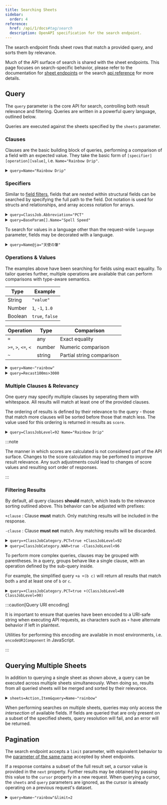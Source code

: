 ```yaml
---
title: Searching Sheets
sidebar:
  order: 4
reference:
  href: /api/1/docs#tag/search
  description: OpenAPI specification for the search endpoint.
---
```


The search endpoint finds sheet rows that match a provided query, and sorts them
by relevance.

Much of the API surface of search is shared with the sheet endpoints. This page
focuses on search-specific behavior, please refer to the documentation for
[sheet endpoints] or the search [api reference] for more details.

[sheet endpoints]: /docs/guides/sheets/
[api reference]: /api/1/docs#tag/search

## Query

The `query` parameter is the core API for search, controlling both result
relevance and filtering. Queries are written in a powerful query language,
outlined below.

Queries are executed against the sheets specified by the `sheets` parameter.

### Clauses

Clauses are the basic building block of queries, performing a comparison of a
field with an expected value. They take the basic form of
`[specifier][operation][value]`, i.e. `Name="Rainbow Drip"`.

<details>
<summary><code>query=Name="Rainbow Drip"</code></summary>

```json wrap "Name=\"Rainbow Drip\"" "Rainbow Drip"
// /api/1/search?sheets=Action&fields=Name&query=Name="Rainbow Drip"
{
  "results": [
    {
      "row_id": 34688,
      "fields": { "Name": "Rainbow Drip" }
    }
  ]
}
```

</details>

### Specifiers

Similar to [field filters], fields that are nested within structural fields can
be searched by specifying the full path to the field. Dot notation is used for
structs and relationships, and array access notation for arrays.

[field filters]: /docs/guides/sheets/#filtering

<details>
<summary><code>query=ClassJob.Abbreviation="PCT"</code></summary>

```json wrap "ClassJob.Abbreviation=\"PCT\""
// /api/1/search?sheets=Action&fields=Name&query=ClassJob.Abbreviation="PCT"
{
  "results": [
    {
      "row_id": 34650,
      "fields": { "Name": "Fire in Red" }
    },
    {
      "row_id": 34653,
      "fields": { "Name": "Blizzard in Cyan" }
    },
    // ...
  ]
}
```

</details>

<details>
<summary><code>query=BaseParam[].Name="Spell Speed"</code></summary>

```json wrap "BaseParam[].Name=\"Spell Speed\"" "Spell Speed"
// /api/1/search?sheets=Item&fields=Name,BaseParam[].Name&query=BaseParam[].Name="Spell Speed"
{
  "results": [
    {
      "row_id": 1973,
      "fields": {
        "Name": "Ul'dahn Wand",
        "BaseParam": [
          { "fields": { "Name": "Mind" } },
          { "fields": { "Name": "Vitality" } },
          { "fields": { "Name": "Spell Speed" } },
          { "fields": { "Name": "" } },
          { "fields": { "Name": "" } },
          { "fields": { "Name": "" } }
        ]
      }
    },
    {
      "row_id": 1989,
      "fields": {
        "BaseParam": [
          { "fields": { "Name": "Mind" } },
          { "fields": { "Name": "Vitality" } },
          { "fields": { "Name": "Spell Speed" } },
          { "fields": { "Name": "" } },
          { "fields": { "Name": "" } },
          { "fields": { "Name": "" } }
        ],
        "Name": "Serpent Officer's Wand"
      },
      // ...
    },
  ]
}
```

</details>

To search for values in a language other than the request-wide `language`
parameter, fields may be decorated with a language.

<details>
<summary><code>query=Name@ja="天使の筆"</code></summary>

```json wrap "Name@ja=\"天使の筆\"" "Angel Brush"
// /api/1/search?sheets=Item&fields=Name&query=Name@ja="天使の筆"
{
  "results": [
    {
      "row_id": 42589,
      "fields": {
        "Name": "Angel Brush"
      }
    }
  ]
}
```

</details>

### Operations & Values

The examples above have been searching for fields using exact equality. To
tailor queries further, multiple operations are available that can perform
comparisons with type-aware semantics.

| Type | Example |
| --- | --- |
| String | `"value"` |
| Number | `1`, `-1`, `1.0` |
| Boolean | `true`, `false` |

| Operation | Type | Comparison |
| --- | --- | --- |
| `=` | any | Exact equality |
| `>=`, `>`, `<=`, `<` | number | Numeric comparison |
| `~` | string | Partial string comparison |

<details>
<summary><code>query=Name~"rainbow"</code></summary>

```json wrap "Name~\"rainbow\"" "Rainbow"
// /api/1/search?sheets=Action&fields=Name&query=Name~"rainbow"
{
  "results": [
    {
      "row_id": 34688,
      "fields": { "Name": "Rainbow Drip" }
    },
    {
      "row_id": 21474,
      "fields": { "Name": "Lunar Rainbow" }
    },
    {
      "row_id": 29388,
      "fields": { "Name": "Rainbow Gulal" }
    },
    {
      "row_id": 6288,
      "fields": {"Name": "Rainbow Dynamo" }
    }
  ]
}
```

</details>

<details>
<summary><code>query=Recast100ms>3000</code></summary>

```json wrap "Recast100ms>3000"
// /api/1/search?sheets=Action&fields=Name,Recast100ms&query=Recast100ms>3000
{
  "results": [
    {
      "row_id": 6,
      "fields": {
        "Name": "Return",
        "Recast100ms": 9000
      }
    },
    {
      "row_id": 30,
      "fields": {
        "Name": "Hallowed Ground",
        "Recast100ms": 4200
      }
    },
    // ...
  ]
}
```

</details>

### Multiple Clauses & Relevancy

One query may specify multiple clauses by seperating them with whitespace. All
results will match at least one of the provided clauses.

The ordering of results is defined by their relevance to the query - those that
match more clauses will be sorted before those that match less. The value used
for this ordering is returned in results as `score`.

<details>
<summary><code>query=ClassJobLevel=92 Name="Rainbow Drip"</code></summary>

In this example, all actions available at `ClassJobLevel` 92 are returned. As
rainbow drip also matches the `Name` clause, it is prioritised over the other
results.

```json wrap "ClassJobLevel=92 Name=\"Rainbow Drip\"" "92" "Rainbow Drip"
// /api/1/search?sheets=Action&fields=ClassJobLevel,Name&query=ClassJobLevel=92 Name="Rainbow Drip"
{
  "results": [
    {
      "score": 2,
      "row_id": 34688,
      "fields": {
        "ClassJobLevel": 92,
        "Name": "Rainbow Drip"
      }
    },
    {
      "score": 1,
      "row_id": 34644,
      "fields": {
        "ClassJobLevel": 92,
        "Name": "Uncoiled Twinfang"
      }
    },
    // ...
  ]
}
```

</details>

:::note

The manner in which scores are calculated is not considered part of the API
surface. Changes to the score calculation may be perfomed to improve result
relevance. Any such adjustments could lead to changes of score values and
resulting sort order of responses.

:::

### Filtering Results

By default, all query clauses **should** match, which leads to the relevance
sorting outlined above. This behavior can be adjusted with prefixes:

`+clause`
: Clause **must** match. Only matching results will be included in the response.

`-clause`
: Clause **must not** match. Any matching results will be discarded.

<details>
<summary><code>query=+ClassJobCategory.PCT=true +ClassJobLevel=92</code></summary>

This example searches for actions that must be usable by Pictomancers, and must
become available at level 92. Rainbow Drip is the only action that matches this
criteria.

```json wrap "+ClassJobCategory.PCT=true +ClassJobLevel=92" "Rainbow Drip"
// /api/1/search?sheets=Action&fields=Name&query=+ClassJobCategory.PCT=true +ClassJobLevel=92
{
  "results": [
    {
      "row_id": 34688,
      "fields": { "Name": "Rainbow Drip" }
    }
  ]
}
```

</details>

<details>
<summary><code>query=ClassJobCategory.WAR=true -ClassJobLevel&lt;96</code></summary>

This example searches for actions that should be usable by Warriors, and must
not become available before level 96.

```json wrap "ClassJobCategory.WAR=true -ClassJobLevel<96"
// /api/1/search?sheets=Action&fields=Name,ClassJobLevel&query=ClassJobCategory.WAR=true -ClassJobLevel<96
{
  "results": [
    {
      "row_id": 36924,
      "fields": {
        "ClassJobLevel": 96,
        "Name": "Primal Wrath"
      }
    },
    {
      "row_id": 36925,
      "fields": {
        "ClassJobLevel": 100,
        "Name": "Primal Ruination"
      }
    }
  ]
}
```

</details>

To perform more complex queries, clauses may be grouped with parentheses. In a
query, groups behave like a single clause, with an operation defined by the
sub-query inside.

For example, the simplified query `+a +(b c)` will return all results that match
both `a` and at least one of `b` or `c`.

<details>
<summary><code>query=+ClassJobCategory.PCT=true +(ClassJobLevel=80 ClassJobLevel=90)</code></summary>

This example searches for actions that are usable by a Pictomancer that _also_
become available at level 80 or 90.

```json wrap "+ClassJobCategory.PCT=true +(ClassJobLevel=80 ClassJobLevel=90)" "80" "90"
// /api/1/search?sheets=Action&fields=Name,ClassJobLevel&query=+ClassJobCategory.PCT=true +(ClassJobLevel=80 ClassJobLevel=90)
{
  "results": [
    {
      "score": 2,
      "row_id": 34662,
      "fields": {
        "ClassJobLevel": 80,
        "Name": "Holy in White"
      }
    },
    {
      "score": 2,
      "row_id": 34663,
      "fields": {
        "ClassJobLevel": 90,
        "Name": "Comet in Black"
      }
    }
  ]
}
```

</details>

:::caution[Query URI encoding]

It is important to ensure that queries have been encoded to a URI-safe string
when executing API requests, as characters such as `+` have alternate behavior
if left in plaintext.

Utilities for performing this encoding are available in most environments, i.e. `encodeURIComponent`
in JavaScript.

:::

## Querying Multiple Sheets

In addition to querying a single sheet as shown above, a query can be executed
across multiple sheets simultaneously. When doing so, results from all queried
sheets will be merged and sorted by their relevance.

<details>
<summary><code>sheets=Action,Item&query=Name~"rainbow"</code></summary>

This example searches for both actions _and_ items that contain "rainbow" in
their name.

```json wrap "sheets=Action,Item" "Action" "Item"
// /api/1/search?sheets=Action,Item&fields=Name&query=Name~"rainbow"
{
  "results": [
    {
      "sheet": "Item",
      "row_id": 28928,
      "fields": {
        "Name": "Fae Rainbow"
      }
    },
    {
      "sheet": "Action",
      "row_id": 34688,
      "fields": {
        "Name": "Rainbow Drip"
      }
    },
    // ...
  ]
}
```

</details>

When performing searches on multiple sheets, queries may only access the
_intersection_ of available fields. If fields are queried that are only present
on a subset of the specified sheets, query resolution will fail, and an error
will be returned.

## Pagination

The search endpoint accepts a `limit` parameter, with equivalent behavior to the
[parameter of the same name][sheets-multiple-rows] accepted by sheet endpoints.

If a response contains a subset of the full result set, a cursor value is
provided in the `next` property. Further results may be obtained by passing this
value to the `cursor` property in a new request. When querying a cursor, the
`sheets` and `query` parameters are ignored, as the cursor is already operating
on a previous request's dataset.

[sheets-multiple-rows]: /docs/guides/sheets/#multiple-rows

<details>
<summary><code>query=Name~"rainbow"&limit=2</code></summary>

This is an example query from [Operations & Values] that returns 4 total
results, however the result limit has been set at 2 results. The first response
contains a cursor in `next`, and the second request uses this cursor to fetch
the remaining 2 results. No `next` is present on the second response, signalling
that no further results are present.

[Operations & Values]: #operations--values

```json wrap "limit=2" "4bce9ed3-74d7-4d4c-940f-4a918d204a58"
// /api/1/search?fields=Name&sheets=Action&query=Name~"rainbow"&limit=2
{
  "next": "4bce9ed3-74d7-4d4c-940f-4a918d204a58",
  "results": [
    {
      "row_id": 34688,
      "fields": { "Name": "Rainbow Drip" }
    },
    {
      "row_id": 21474,
      "fields": { "Name": "Lunar Rainbow" }
    }
  ]
}
// /api/1/search?fields=Name&cursor=4bce9ed3-74d7-4d4c-940f-4a918d204a58&limit=2
{
  "results": [
    {
      "row_id": 29388,
      "fields": { "Name": "Rainbow Gulal" }
    },
    {
      "row_id": 6288,
      "fields": { "Name": "Rainbow Dynamo" }
    }
  ]
}
```

</details>

